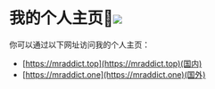 <h1>我的个人主页👻<img src="https://github.com/MR-Addict/mr-addict.github.io/actions/workflows/gh-pages.yml/badge.svg?branch=main" />
</h1>

你可以通过以下网址访问我的个人主页：

- [https://mraddict.top](https://mraddict.top)(国内)
- [https://mraddict.one](https://mraddict.one)(国外)
